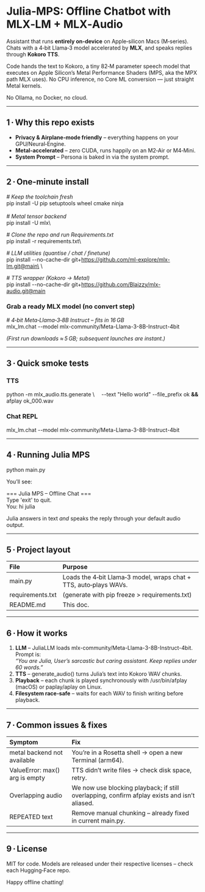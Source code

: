 # <a name="xd7db7a7b05d0e9732fe24a84a5793a6bf3e0fb8"></a>Julia‑MPS: Offline Chatbot with MLX‑LM + MLX‑Audio
Assistant that runs **entirely on‑device** on Apple‑silicon Macs (M‑series). Chats with a 4‑bit Llama‑3 model accelerated by **MLX**, and speaks replies through **Kokoro TTS**. 

 Code hands the text to Kokoro, a tiny 82‑M parameter speech model that executes on Apple Silicon’s Metal Performance Shaders (MPS, aka the MPX path MLX uses).  No CPU inference, no Core ML conversion — just straight Metal kernels.

No Ollama, no Docker, no cloud.

-----
## <a name="why-this-repo-exists"></a>1 · Why this repo exists
- **Privacy & Airplane‑mode friendly** – everything happens on your GPU/Neural‑Engine.
- **Metal‑accelerated** – zero CUDA, runs happily on an M2‑Air or M4‑Mini.
- **System Prompt** – Persona is baked in via the system prompt.
-----
## <a name="oneminute-install"></a>2 · One‑minute install
*# Keep the toolchain fresh*\
pip install -U pip setuptools wheel cmake ninja\
\
*# Metal tensor backend*\
pip install -U mlx\

*# Clone the repo and run Requirements.txt*\
pip install -r requirements.txt\

*# LLM utilities (quantise / chat / finetune)*\
pip install --no-cache-dir git+https://github.com/ml-explore/mlx-lm.git@main\
\

*# TTS wrapper (Kokoro → Metal)*\
pip install --no-cache-dir git+https://github.com/Blaizzy/mlx-audio.git@main
### <a name="grab-a-ready-mlx-model-no-convert-step"></a>Grab a ready MLX model (no convert step)
*# 4‑bit Meta‑Llama‑3‑8B Instruct – fits in 16 GB*\
mlx\_lm.chat --model mlx-community/Meta-Llama-3-8B-Instruct-4bit

*(First run downloads ≈ 5 GB; subsequent launches are instant.)*

-----
## <a name="quick-smoke-tests"></a>3 · Quick smoke tests
### <a name="tts"></a>TTS
python -m mlx\_audio.tts.generate \\
`  `--text "Hello world" --file\_prefix ok **&&** afplay ok\_000.wav
### <a name="chat-repl"></a>Chat REPL
mlx\_lm.chat --model mlx-community/Meta-Llama-3-8B-Instruct-4bit

-----
## <a name="running-julia-mps"></a>4 · Running Julia MPS
python main.py

You’ll see:

=== Julia MPS – Offline Chat ===\
Type 'exit' to quit.\
You: hi julia

Julia answers in text *and* speaks the reply through your default audio output.

-----
## <a name="project-layout"></a>5 · Project layout

|File|Purpose|
| :- | :- |
|main.py|Loads the 4‑bit Llama‑3 model, wraps chat + TTS, auto‑plays WAVs.|
|requirements.txt|(generate with pip freeze > requirements.txt)|
|README.md|This doc.|

-----
## <a name="how-it-works"></a>6 · How it works
1. **LLM** – JuliaLLM loads mlx-community/Meta-Llama-3-8B-Instruct-4bit. Prompt is:\
   *“You are Julia, User’s sarcastic but caring assistant. Keep replies under 60 words.”*
1. **TTS** – generate\_audio() turns Julia’s text into Kokoro WAV chunks.
1. **Playback** – each chunk is played synchronously with /usr/bin/afplay (macOS) or paplay/aplay on Linux.
1. **Filesystem race‑safe** – waits for each WAV to finish writing before playback.
-----
## <a name="common-issues-fixes"></a>7 · Common issues & fixes

|Symptom|Fix|
| :- | :- |
|metal backend not available|You’re in a Rosetta shell → open a new Terminal (arm64).|
|ValueError: max() arg is empty|TTS didn’t write files → check disk space, retry.|
|Overlapping audio|We now use blocking playback; if still overlapping, confirm afplay exists and isn’t aliased.|
|REPEATED text|Remove manual chunking – already fixed in current main.py.|

-----
## <a name="license"></a>9 · License
MIT for code. Models are released under their respective licenses – check each Hugging‑Face repo.

Happy offline chatting!

